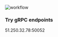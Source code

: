 ![workflow](https://github.com/mikhailsoldatkin/chat-server/actions/workflows/go.yaml/badge.svg)

### Try gRPC endpoints

51.250.32.78:50052
